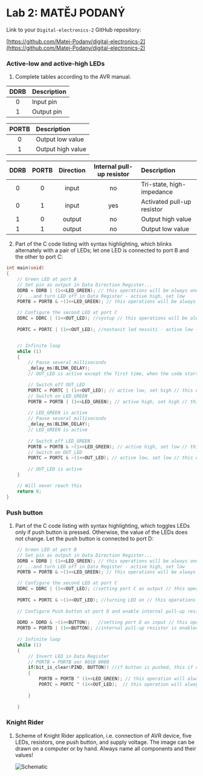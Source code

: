 # Lab 2: MATĚJ PODANÝ

Link to your `Digital-electronics-2` GitHub repository:

   [https://github.com/Matej-Podany/digital-electronics-2](https://github.com/Matej-Podany/digital-electronics-2)


### Active-low and active-high LEDs

1. Complete tables according to the AVR manual.

| **DDRB** | **Description** |
| :-: | :-- |
| 0 | Input pin |
| 1 | Output pin |

| **PORTB** | **Description** |
| :-: | :-- |
| 0 | Output low value |
| 1 | Output high value |

| **DDRB** | **PORTB** | **Direction** | **Internal pull-up resistor** | **Description** |
| :-: | :-: | :-: | :-: | :-- |
| 0 | 0 | input | no | Tri-state, high-impedance |
| 0 | 1 | input | yes | Activated pull-up resistor |
| 1 | 0 | output | no | Output high value |
| 1 | 1 | output | no | Output low value |

2. Part of the C code listing with syntax highlighting, which blinks alternately with a pair of LEDs; let one LED is connected to port B and the other to port C:

```c
int main(void)
{
    // Green LED at port B
    // Set pin as output in Data Direction Register...
    DDRB = DDRB | (1<<LED_GREEN); // this operations will be always one
    // ...and turn LED off in Data Register - active high, set low
    PORTB = PORTB & ~(1<<LED_GREEN); // this operations will be always zero

    // Configure the second LED at port C
	DDRC = DDRC | (1<<OUT_LED); //vystup // this operations will be always one
	
	PORTC = PORTC | (1<<OUT_LED); //nastavit led nesviti - active low - set high // this operations will be always one


    // Infinite loop
    while (1)
    {
        // Pause several milliseconds
        _delay_ms(BLINK_DELAY);
		// OUT_LED is active except the first time, when the code starts

		// Switch off OUT_LED
		PORTC = PORTC | (1<<OUT_LED); // active low, set high // this operations will be always one
        // Switch on LED_GREEN
		PORTB = PORTB | (1<<LED_GREEN); // active high, set high // this operations will be always one
		
		// LED_GREEN is active 
		// Pause several milliseconds
        _delay_ms(BLINK_DELAY);
		// LED_GREEN is active
		
		// Switch off LED_GREEN
		PORTB = PORTB & ~(1<<LED_GREEN); // active high, set low // this operations will be always zero
		// Switch on OUT_LED
		PORTC = PORTC & ~(1<<OUT_LED); // active low, set low // this operations will be always zero
		
		// OUT_LED is active
    }

    // Will never reach this
    return 0;
}
```


### Push button

1. Part of the C code listing with syntax highlighting, which toggles LEDs only if push button is pressed. Otherwise, the value of the LEDs does not change. Let the push button is connected to port D:

```c
	// Green LED at port B
    // Set pin as output in Data Direction Register...
    DDRB = DDRB | (1<<LED_GREEN); // this operations will be always one
    // ...and turn LED off in Data Register - active high, set low
    PORTB = PORTB & ~(1<<LED_GREEN); // this operations will be always zero

    // Configure the second LED at port C
    DDRC = DDRC | (1<<OUT_LED); //setting port C as output // this operations will be always one
    
	PORTC = PORTC & ~(1<<OUT_LED); //turning LED on // this operations will be always zero
	
    // Configure Push button at port D and enable internal pull-up resistor
	
	DDRD = DDRD & ~(1<<BUTTON);   //setting port D as input // this operation is always zero
	PORTD = PORTD | (1<<BUTTON); //internal pull-up resistor is enabled // this operation is always one
	
    // Infinite loop
    while (1)
    {
		// Invert LED in Data Register
		// PORTB = PORTB xor 0010 0000
		if(bit_is_clear(PIND, BUTTON)) //if button is pushed, this if condition is not skipped
		{	
			PORTB = PORTB ^ (1<<LED_GREEN); // this operation will always inverse value of PORTB
			PORTC = PORTC ^ (1<<OUT_LED);  // this operation will always inverse value of PORTC
			
		}
        
    }
```


### Knight Rider

1. Scheme of Knight Rider application, i.e. connection of AVR device, five LEDs, resistors, one push button, and supply voltage. The image can be drawn on a computer or by hand. Always name all components and their values!

   ![Schematic](https://github.com/Matej-Podany/digital-electronics-2/blob/main/Labs/01-tools/images/schematic.jpg "Schematic")